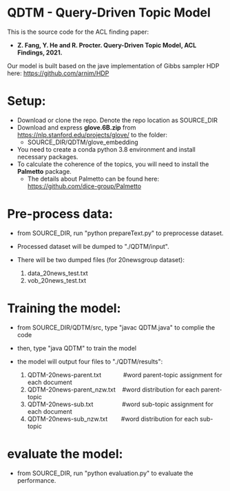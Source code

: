 # QDTM - Query-Driven Topic Model

This is the source code for the ACL finding paper: 

* **Z. Fang, Y. He and R. Procter. Query-Driven Topic Model, ACL Findings, 2021.**

Our model is built based on the jave implementation of Gibbs sampler HDP here: https://github.com/arnim/HDP

# Setup:

* Download or clone the repo. Denote the repo location as SOURCE_DIR
* Download and express **glove.6B.zip** from https://nlp.stanford.edu/projects/glove/ to the folder: 
    * SOURCE_DIR/QDTM/glove_embedding
* You need to create a conda python 3.8 environment and install necessary packages.
* To calculate the coherence of the topics, you will need to install the **Palmetto** package. 
    * The details about Palmetto can be found here: https://github.com/dice-group/Palmetto

# Pre-process data:

* from SOURCE_DIR, run "python prepareText.py" to preprocesse dataset. 
* Processed dataset will be dumped to "./QDTM/input". 
* There will be two dumped files (for 20newsgroup dataset):

    1. data_20news_test.txt
    2. vob_20news_test.txt

# Training the model:

* from SOURCE_DIR/QDTM/src, type "javac QDTM.java" to complie the code
* then, type "java QDTM" to train the model

* the model will output four files to "./QDTM/results":

    1. QDTM-20news-parent.txt&nbsp;&nbsp;&nbsp;&nbsp;&nbsp;&nbsp;&nbsp;&nbsp;&nbsp;&nbsp;&nbsp;&nbsp;&nbsp;#word parent-topic assignment for each document
    2. QDTM-20news-parent_nzw.txt&nbsp;&nbsp;&nbsp;&nbsp;#word distribution for each parent-topic 
    3. QDTM-20news-sub.txt&nbsp;&nbsp;&nbsp;&nbsp;&nbsp;&nbsp;&nbsp;&nbsp;&nbsp;&nbsp;&nbsp;&nbsp;&nbsp;&nbsp;&nbsp;&nbsp;&nbsp;#word sub-topic assignment for each document
    4. QDTM-20news-sub_nzw.txt&nbsp;&nbsp;&nbsp;&nbsp;&nbsp;&nbsp;&nbsp;&nbsp;#word distribution for each sub-topic 

# evaluate the model:

* from SOURCE_DIR, run "python evaluation.py" to evaluate the performance.
